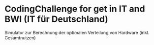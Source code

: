 # CodingChallenge for get in IT and BWI (IT für Deutschland)
 Simulator zur Berechnung der optimalen Verteilung von Hardware (inkl. Gesamtnutzen)
